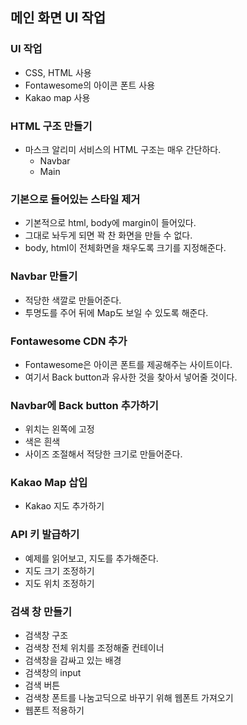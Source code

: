 ## 메인 화면 UI 작업
### UI 작업
- CSS, HTML 사용
- Fontawesome의 아이콘 폰트 사용
- Kakao map 사용

### HTML 구조 만들기
- 마스크 알리미 서비스의 HTML 구조는 매우 간단하다.
  * Navbar
  * Main

### 기본으로 들어있는 스타일 제거
- 기본적으로 html, body에 margin이 들어있다.
- 그대로 놔두게 되면 꽉 찬 화면을 만들 수 없다.
- body, html이 전체화면을 채우도록 크기를 지정해준다.

### Navbar 만들기
- 적당한 색깔로 만들어준다.
- 투명도를 주어 뒤에 Map도 보일 수 있도록 해준다.

### Fontawesome CDN 추가
- Fontawesome은 아이콘 폰트를 제공해주는 사이트이다.
- 여기서 Back button과 유사한 것을 찾아서 넣어줄 것이다.

### Navbar에 Back button 추가하기
- 위치는 왼쪽에 고정
- 색은 흰색
- 사이즈 조절해서 적당한 크기로 만들어준다.

### Kakao Map 삽입
- Kakao 지도 추가하기

### API 키 발급하기
- 예제를 읽어보고, 지도를 추가해준다.
- 지도 크기 조정하기
- 지도 위치 조정하기

### 검색 창 만들기
- 검색창 구조
- 검색창 전체 위치를 조정해줄 컨테이너
- 검색창을 감싸고 있는 배경
- 검색창의 input
- 검색 버튼
- 검색창 폰트를 나눔고딕으로 바꾸기 위해 웹폰트 가져오기
- 웹폰트 적용하기
